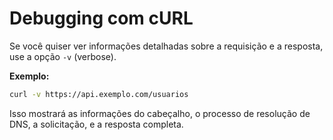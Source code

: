 # Debugging com cURL

Se você quiser ver informações detalhadas sobre a requisição e a resposta, use a opção `-v` (verbose).

**Exemplo:**
```bash
curl -v https://api.exemplo.com/usuarios
```
Isso mostrará as informações do cabeçalho, o processo de resolução de DNS, a solicitação, e a resposta completa.